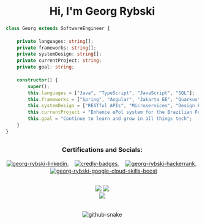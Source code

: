 <h1 align="center">Hi, I'm Georg Rybski</h1>

[//]: # (<h3 align="center">Full Stack Developer, B.Eng Software Engineering Student, B.Pharm Graduate</h3>)

```typescript
class Georg extends SoftwareEngineer {

    private languages: string[];
    private frameworks: string[];
    private systemDesign: string[];
    private currentProject: string;
    private goal: string;

    constructor() {
        super();
        this.languages = ["Java", "TypeScript", "JavaScript", "SQL"];
        this.frameworks = ["Spring", "Angular", "Jakarta EE", "Quarkus"];
        this.systemDesign = ["RESTful APIs", "Microservices", "Design Patterns"];
        this.currentProject = "Enhance ePol system for the Brazilian Federal Police";
        this.goal = "Continue to learn and grow in all things tech";
    }
}
```

##  

<h3 align="center">Certifications and Socials:</h3>
<div align="center">
    
  <a href="https://linkedin.com/in/georg-rybski" target="_blank">
    <img align="center" src="https://raw.githubusercontent.com/rahuldkjain/github-profile-readme-generator/master/src/images/icons/Social/linked-in-alt.svg" alt="georg-rybski-linkedin" height="33" width="44" />
  </a>
  &nbsp;
  &nbsp;
  <a href="https://www.credly.com/users/georgrybski/badges" target="_blank" >
    <img align="center" src="https://info.credly.com/hubfs/Credly%20Atos%20Web%20Assets/Credly%20Logos/Credly_Pearson_Logo_Orange.svg" alt="credly-badges" height="55" width="66"/>
  </a>
  &nbsp;
  &nbsp;
  <a href="https://www.hackerrank.com/georgrybski" target="_blank">
    <img align="center" src="https://raw.githubusercontent.com/rahuldkjain/github-profile-readme-generator/master/src/images/icons/Social/hackerrank.svg" alt="georg-rybski-hackerrank" height="38" width="50"/>
  </a>
  &nbsp;
  &nbsp;
  <a href="https://www.cloudskillsboost.google/public_profiles/59991177-da3e-4cc9-8cea-f7c1c824abb1" target="_blank">
    <img align="center"src="https://cdn.jsdelivr.net/gh/devicons/devicon/icons/googlecloud/googlecloud-original.svg" alt="georg-rybski-google-cloud-skills-boost" height="43" width="57"/>
  </a>
</div>

##

<div align="center">
  
  <!-- general stats -->
  <picture>
    <source media="(prefers-color-scheme: dark)" srcset="https://github-readme-stats.vercel.app/api?username=georgrybski&show_icons=true&include_all_commits=true&count_private=true&theme=tokyonight&hide_border=true">
    <source media="(prefers-color-scheme: light)" srcset="https://github-readme-stats.vercel.app/api?username=georgrybski&show_icons=true&include_all_commits=true&count_private=true&theme=light">
    <img height="180em" src="https://github-readme-stats.vercel.app/api?username=georgrybski&show_icons=true&include_all_commits=true&count_private=true&theme=light"/>
  </picture>
  
  <!-- streaks -->
  <picture>
    <source media="(prefers-color-scheme: dark)" srcset="https://streak-stats.demolab.com?user=georgrybski&theme=tokyonight&hide_border=true">
    <source media="(prefers-color-scheme: light)" srcset="https://streak-stats.demolab.com?user=georgrybski&theme=light">
    <img height="180em" src="https://streak-stats.demolab.com?user=georgrybski&theme=light"/>
  </picture>

  <br>
  
  <!-- most used languages -->
  <picture>
    <source media="(prefers-color-scheme: dark)" srcset="https://github-readme-stats.vercel.app/api/top-langs/?username=georgrybski&layout=compact&langs_count=6&theme=tokyonight&hide_border=true">
    <source media="(prefers-color-scheme: light)" srcset="https://github-readme-stats.vercel.app/api/top-langs/?username=georgrybski&layout=compact&langs_count=6&theme=light">
    <img height="150em" src="https://github-readme-stats.vercel.app/api/top-langs/?username=georgrybski&layout=compact&langs_count=6&theme=light"/>
  </picture>

</div>
  

[//]: # (<h3 align="center">Find me here:</h3>)

[//]: # (<div align="center">)

[//]: # (  <a href="https://linkedin.com/in/georg-rybski" target="_blank">)

[//]: # (    <img align="center" src="https://raw.githubusercontent.com/rahuldkjain/github-profile-readme-generator/master/src/images/icons/Social/linked-in-alt.svg" alt="georg-rybski" height="30" width="40" />)

[//]: # (  </a>)

[//]: # (</div>)

[//]: # ()
[//]: # (<h3 align="center">Languages and Tools:</h3>)

[//]: # ()
[//]: # (<div align="center">)

[//]: # ()
[//]: # (  <a href="https://www.java.com" target="_blank" rel="noreferrer"> )

[//]: # (    <img src="https://raw.githubusercontent.com/devicons/devicon/master/icons/java/java-original.svg" alt="java" width="40" height="40"/>)

[//]: # (  </a>)

[//]: # (  )
[//]: # (  <a href="https://spring.io/" target="_blank" rel="noreferrer"> )

[//]: # (    <img src="https://www.vectorlogo.zone/logos/springio/springio-icon.svg" alt="spring" width="40" height="40"/> )

[//]: # (  </a> )

[//]: # (  )
[//]: # (  <a href="https://git-scm.com/" target="_blank" rel="noreferrer"> )

[//]: # (    <img src="https://www.vectorlogo.zone/logos/git-scm/git-scm-icon.svg" alt="git" width="40" height="40"/> )

[//]: # (  </a> )

[//]: # (  <a href="https://www.linux.org/" target="_blank" rel="noreferrer"> <img src="https://raw.githubusercontent.com/devicons/devicon/master/icons/linux/linux-original.svg" alt="linux" width="40" height="40"/> </a> )

[//]: # (  )
[//]: # (  <a href="https://www.mysql.com/" target="_blank" rel="noreferrer"> )

[//]: # (    <img src="https://raw.githubusercontent.com/devicons/devicon/master/icons/mysql/mysql-original-wordmark.svg" alt="mysql" width="40" height="40"/> )

[//]: # (  </a> )

[//]: # (  )
[//]: # (  <a href="https://www.postgresql.org" target="_blank" rel="noreferrer"> )

[//]: # (    <img src="https://raw.githubusercontent.com/devicons/devicon/master/icons/postgresql/postgresql-original-wordmark.svg" alt="postgresql" width="40" height="40"/> )

[//]: # (  </a> )

[//]: # (  )
[//]: # (  <a href="https://www.python.org" target="_blank" rel="noreferrer"> )

[//]: # (    <img src="https://raw.githubusercontent.com/devicons/devicon/master/icons/python/python-original.svg" alt="python" width="40" height="40"/> )

[//]: # (  </a> )

[//]: # (  )
[//]: # (  <a href="https://www.selenium.dev" target="_blank" rel="noreferrer"> )

[//]: # (    <img src="https://raw.githubusercontent.com/detain/svg-logos/780f25886640cef088af994181646db2f6b1a3f8/svg/selenium-logo.svg" alt="selenium" width="40" height="40"/> )

[//]: # (  </a> )

[//]: # (  )
[//]: # (  <a href="https://tomcat.apache.org/" target="_blank" rel="noreferrer"> )

[//]: # (    <img src="https://cdn.jsdelivr.net/gh/devicons/devicon/icons/tomcat/tomcat-original-wordmark.svg" alt="tomcat" width="40" height="40"/> )

[//]: # (  </a> )

[//]: # (  )
[//]: # (  <a href="https://cloud.google.com" target="_blank" rel="noreferrer"> )

[//]: # (    <img src="https://www.vectorlogo.zone/logos/google_cloud/google_cloud-icon.svg" alt="gcp" width="40" height="40"/> )

[//]: # (  </a> )

[//]: # (  )
[//]: # (  <a href="https://azure.microsoft.com/en-in/" target="_blank" rel="noreferrer"> )

[//]: # (    <img src="https://www.vectorlogo.zone/logos/microsoft_azure/microsoft_azure-icon.svg" alt="azure" width="40" height="40"/> )

[//]: # (  </a>)

[//]: # (  )
[//]: # (</div>)

##


<!-- snake animation -->
<div align="center">
<picture>
  <source media="(prefers-color-scheme: dark)" srcset="https://github.com/georgrybski/georgrybski/blob/output/github-contribution-grid-snake-dark-custom.svg">
  <source media="(prefers-color-scheme: light)" srcset="https://github.com/georgrybski/georgrybski/blob/output/github-contribution-grid-snake.svg">
  <img alt="github-snake" src="https://github.com/georgrybski/georgrybski/blob/output/github-contribution-grid-snake-dark.svg"/>
</picture>
</div>
